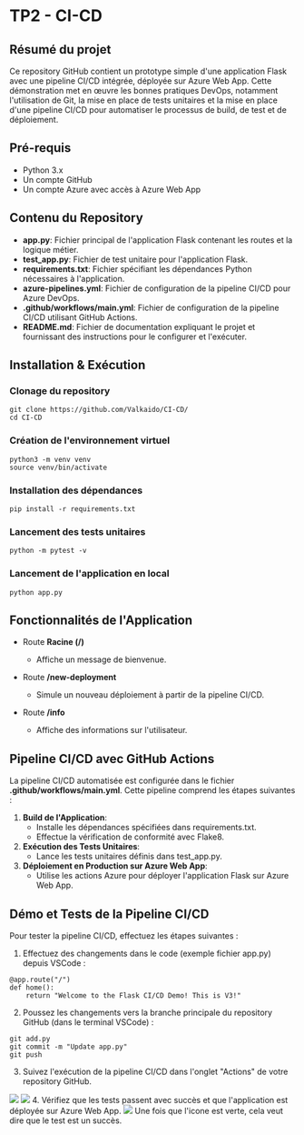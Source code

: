 # TP2 - CI-CD
## Résumé du projet
Ce repository GitHub contient un prototype simple d'une application Flask avec une pipeline CI/CD intégrée, déployée sur Azure Web App. Cette démonstration met en œuvre les bonnes pratiques DevOps, notamment l'utilisation de Git, la mise en place de tests unitaires et la mise en place d'une pipeline CI/CD pour automatiser le processus de build, de test et de déploiement.
## Pré-requis
- Python 3.x
- Un compte GitHub
- Un compte Azure avec accès à Azure Web App
## Contenu du Repository
- **app.py**: Fichier principal de l'application Flask contenant les routes et la logique métier.
- **test_app.py**: Fichier de test unitaire pour l'application Flask.
- **requirements.txt**: Fichier spécifiant les dépendances Python nécessaires à l'application.
- **azure-pipelines.yml**: Fichier de configuration de la pipeline CI/CD pour Azure DevOps.
- **.github/workflows/main.yml**: Fichier de configuration de la pipeline CI/CD utilisant GitHub Actions.
- **README.md**: Fichier de documentation expliquant le projet et fournissant des instructions pour le configurer et l'exécuter.
## Installation & Exécution
### Clonage du repository
```
git clone https://github.com/Valkaido/CI-CD/
cd CI-CD
```
### Création de l'environnement virtuel
```
python3 -m venv venv
source venv/bin/activate
```
### Installation des dépendances
```
pip install -r requirements.txt
```
### Lancement des tests unitaires
```
python -m pytest -v
```
### Lancement de l'application en local
```
python app.py
```
## Fonctionnalités de l'Application
-  Route **Racine (/)**
    - Affiche un message de bienvenue.

-  Route **/new-deployment**
    - Simule un nouveau déploiement à partir de la pipeline CI/CD.

-  Route **/info**
     - Affiche des informations sur l'utilisateur.

## Pipeline CI/CD avec GitHub Actions
La pipeline CI/CD automatisée est configurée dans le fichier **.github/workflows/main.yml**. Cette pipeline comprend les étapes suivantes :
1. **Build de l'Application**:
      -  Installe les dépendances spécifiées dans requirements.txt.
      -  Effectue la vérification de conformité avec Flake8.
2. **Exécution des Tests Unitaires**:
      -  Lance les tests unitaires définis dans test_app.py.
3. **Déploiement en Production sur Azure Web App**:
      -  Utilise les actions Azure pour déployer l'application Flask sur Azure Web App.
## Démo et Tests de la Pipeline CI/CD
Pour tester la pipeline CI/CD, effectuez les étapes suivantes :

1.  Effectuez des changements dans le code (exemple fichier app.py) depuis VSCode :
```
@app.route("/")
def home():
    return "Welcome to the Flask CI/CD Demo! This is V3!"
```
2.  Poussez les changements vers la branche principale du repository GitHub (dans le terminal VSCode) :
```
git add.py
git commit -m "Update app.py"
git push
```
3.  Suivez l'exécution de la pipeline CI/CD dans l'onglet "Actions" de votre repository GitHub.
<img src="https://cdn.discordapp.com/attachments/873558423793446987/1220312468476395571/image.png?ex=660e7b8c&is=65fc068c&hm=9424fc59425adf604b207b81b31511bc136c347d54f774d5baaf783cdbb85ea1&">
<img src="https://cdn.discordapp.com/attachments/873558423793446987/1220312516337598464/image.png?ex=660e7b98&is=65fc0698&hm=51f5d13109109bd57c471f5fd407130a24a83c3f76bd557f575947767f65acac&">
4.  Vérifiez que les tests passent avec succès et que l'application est déployée sur Azure Web App.
<img src="https://cdn.discordapp.com/attachments/873558423793446987/1220302141453766706/image.png?ex=660e71ee&is=65fbfcee&hm=899088e8c75b245c961b8dc83ef83d7389635c66742a5d68e29e8c35828776d0&">
Une fois que l'icone est verte, cela veut dire que le test est un succès.

